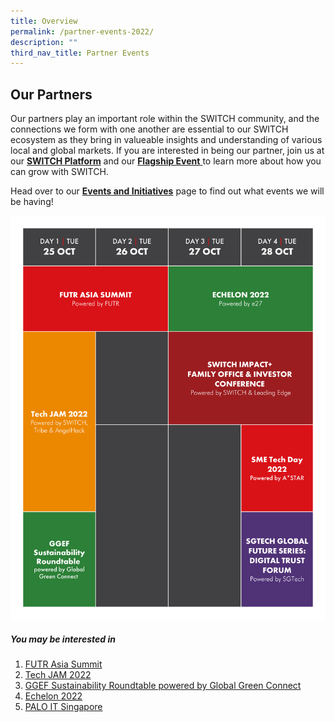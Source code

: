 ```yaml
---
title: Overview
permalink: /partner-events-2022/
description: ""
third_nav_title: Partner Events
---
```

## Our Partners 
Our partners play an important role within the SWITCH community, and the connections we form with one another are essential to our SWITCH ecosystem as they bring in valueable insights and understanding of various local and global markets. If you are interested in being our partner, join us at our [**SWITCH Platform**](https://community.switchsg.org/) and our [**Flagship Event** ](https://www.switchsg.org/flagship-2022)to learn more about how you can grow with SWITCH.

Head over to our [**Events and Initiatives**](https://www.switchsg.org/example-resource/events-and-initiatives/) page to find out what events we will be having!

![Partner Events SWITCH 2022](/images/Partner%20Events%20Schedule%20(1).png)

##### You may be interested in

1. [FUTR Asia Summit](https://switchsg.org/futr-asia-summit/)
2. [Tech JAM 2022](https://switchsg.org/tech-jam-2022/)
3. [GGEF Sustainability Roundtable powered by Global Green Connect](https://switchsg.org/global-green-economy-forum/)
4. [Echelon 2022](https://switchsg.org/echelon-2022/)
5. [PALO IT Singapore](https://switchsg.org/palo-it/)